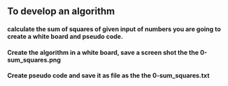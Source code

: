 ## To develop an algorithm

#### calculate the sum of squares of given input of numbers you are going to create a white board and pseudo code.

#### Create the algorithm in a white board, save a screen shot the the 0-sum_squares.png

#### Create pseudo code and save it as file as the the 0-sum_squares.txt
